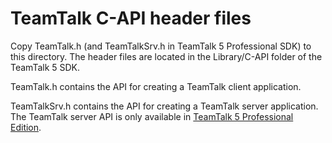 # TeamTalk C-API header files

Copy TeamTalk.h (and TeamTalkSrv.h in TeamTalk 5 Professional SDK) to
this directory. The header files are located in the Library/C-API
folder of the TeamTalk 5 SDK.

TeamTalk.h contains the API for creating a TeamTalk client
application.

TeamTalkSrv.h contains the API for creating a TeamTalk server
application. The TeamTalk server API is only available in [TeamTalk 5
Professional Edition](http://bearware.dk/?page_id=419).
